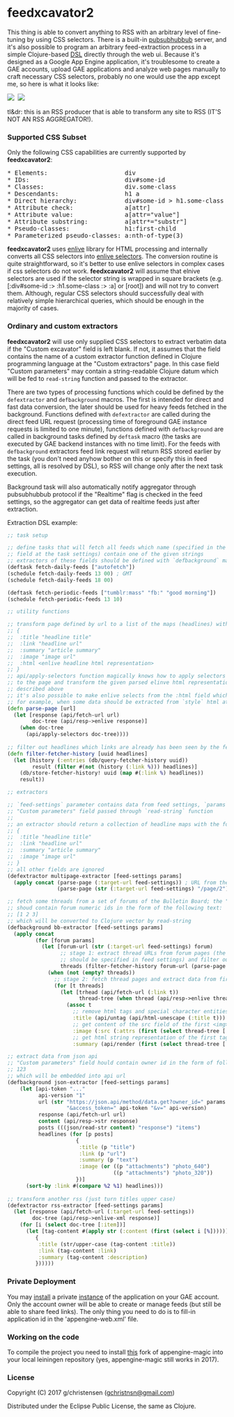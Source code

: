# feedxcavator2

This thing is able to convert anything to RSS with an arbitrary level of 
fine-tuning by using CSS selectors. There is a built-in [pubsubhubbub](https://en.wikipedia.org/wiki/PubSubHubbub)
server, and it's also possible to program an arbitrary
feed-extraction process in a simple Clojure-based [DSL](https://en.wikipedia.org/wiki/Domain-specific_language) directly through the web ui.
Because it's designed as a Google App Engine application, it's troublesome to 
create a GAE accounts, upload GAE applications and analyze web pages manually to 
craft necessary CSS selectors, probably no one would use the app except me, 
so here is what it looks like:

<a href="https://github.com/GChristensen/feedxcavator2/blob/master/img/xcavator.png" target="_blank"><img src="https://github.com/GChristensen/feedxcavator2/blob/master/img/xcavator_thumb.png" /></a>&nbsp;&nbsp;<a href="https://github.com/GChristensen/feedxcavator2/blob/master/img/custom.png" target="_blank"><img src="https://github.com/GChristensen/feedxcavator2/blob/master/img/custom_thumb.png" /></a>

tl&dr: this is an RSS producer that is able to transform any site
to RSS (IT'S NOT AN RSS AGGREGATOR!).

### Supported CSS Subset

Only the following CSS capabilities are currently supported by __feedxcavator2__:

<pre>
* Elements:                     div
* IDs:                          div#some-id
* Classes:                      div.some-class
* Descendants:                  h1 a
* Direct hierarchy:             div#some-id > h1.some-class > a
* Attribute check:              a[attr]
* Attribute value:              a[attr="value"]
* Attribute substring:          a[attr*="substr"]
* Pseudo-classes:               h1:first-child
* Parameterized pseudo-classes: a:nth-of-type(3)
</pre>

__feedxcavator2__ uses [enlive](https://github.com/cgrand/enlive#readme)
library for HTML processing and internally converts all CSS selectors into
[enlive selectors](http://enlive.cgrand.net/syntax.html).
The conversion routine is quite straightforward, so it's 
better to use enlive selectors in complex cases if css selectors do not work. 
__feedxcavator2__ will assume that elnive selectors are used if the selector 
string is wrapped in square brackets (e.g. [:div#some-id :> :h1.some-class 
:> :a] or [root]) and will not try to convert them.
Although, regular CSS selectors should successfully deal with relatively simple hierarchical 
queries, which should be enough in the majority of cases.

### Ordinary and custom extractors

__feedxcavator2__ will use only supplied CSS selectors to extract verbatim data if the 
"Custom excavator" field is left blank. If not, it assumes that the field contains the name 
of a custom extractor function defined in Clojure programming language at the "Custom 
extractors" page. In this case field "Custom parameters" may contain a string-readable 
Clojure datum which will be fed to `read-string` function and passed to the extractor.

There are two types of processing functions which could be defined by the `defextractor` and
`defbackground` macros. The first is intended for direct and fast data conversion,
the later should be used for heavy feeds fetched in the background. Functions defined
with `defextractor` are called during the direct feed URL request (processing time of 
foreground GAE instance requests is limited to one minute), functions defined with
`defbackground` are called in background tasks defined by `deftask` macro (the tasks 
are executed by GAE backend instances with no time limit). 
For the feeds with `defbackground` extractors feed link request will return RSS stored earlier by 
the task (you don't need anyhow bother on this or specify this in feed settings, 
all is resolved by DSL), so RSS will change only after the next task execution. 

Background task will also automatically notify aggregator through pubsubhubbub protocol 
if the "Realtime" flag is checked in the feed settings, so the aggregator can get data of realtime
feeds just after extraction.

Extraction DSL example:

```clojure
;; task setup 

;; define tasks that will fetch all feeds which name (specified in the "Feed title" 
;; field at the task settings) contain one of the given strings
;; extractors of these fields should be defined with `defbackground` macro
(deftask fetch-daily-feeds ["autofetch"])
(schedule fetch-daily-feeds 13 00) ; GMT
(schedule fetch-daily-feeds 18 00)

(deftask fetch-periodic-feeds ["tumblr:mass" "fb:" "good morning"])
(schedule fetch-periodic-feeds 13 10)

;; utility functions

;; transform page defined by url to a list of the maps (headlines) with the following fieleds:
;; {
;;  :title "headline title" 
;;  :link "headline url" 
;;  :summary "article summary" 
;;  :image "image url" 
;;  :html <enlive headline html representation>
;; }
;; api/apply-selectors function magically knows how to apply selectors from the feed settings 
;; to the page and transform the given parsed elinve html representation to the list of headlines 
;; described above
;; it's also possible to make enlive selects from the :html field which may be necessary, 
;; for example, when some data should be extracted from `style` html attribute, etc.
(defn parse-page [url]
  (let [response (api/fetch-url url)
        doc-tree (api/resp->enlive response)]
    (when doc-tree
      (api/apply-selectors doc-tree))))
 
;; filter out headlines which links are already has been seen by the fetcher 
(defn filter-fetcher-history [uuid headlines]
  (let [history (:entries (db/query-fetcher-history uuid))
        result (filter #(not (history (:link %))) headlines)]
    (db/store-fetcher-history! uuid (map #(:link %) headlines))
    result))

;; extractors

;; `feed-settings` parameter contains data from feed settings, `params` hold the value of the
;; "Custom parameters" field passed through `read-string` function
;;
;; an extractor should return a collection of headline maps with the following fields:
;; {
;;  :title "headline title" 
;;  :link "headline url" 
;;  :summary "article summary" 
;;  :image "image url" 
;; }
;; all other fields are ignored 
(defextractor multipage-extractor [feed-settings params]
  (apply concat (parse-page (:target-url feed-settings)) ; URL from the "Target URL" field
                (parse-page (str (:target-url feed-settings) "/page/2"))))

;; fetch some threads from a set of forums of the Bulletin Board; the "Custom parameters" field 
;; shoud contain forum numeric ids in the form of the following text:
;; [1 2 3]
;; which will be converted to Clojure vector by read-string
(defbackground bb-extractor [feed-settings params]
  (apply concat
         (for [forum params]
           (let [forum-url (str (:target-url feed-settings) forum)
                 ;; stage 1: extract thread URLs from forum pages (the corresponding selectors 
                 ;; should be specified in feed settings) and filter out already seen urls
                 threads (filter-fetcher-history forum-url (parse-page forum-url))                                             
             (when (not (empty? threads))
               ;; stage 2: fetch thread pages and extract data from first posts using enlive
               (for [t threads]
                 (let [trhead (api/fetch-url (:link t))
                       thread-tree (when thread (api/resp->enlive thread))]
                   (assoc t
                     ;; remove html tags and special character entities
                     :title (api/untag (api/html-unescape (:title t)))
                     ;; get content of the src field of the first <img> tag from post text
                     :image (:src (:attrs (first (select thread-tree [:.post_text :img]))))
                     ;; get html string representation of the first tag with .post_text class 
                     :summary (api/render (first (select thread-tree [:.post_text])))))))))))

;; extract data from json api
;; "Custom parameters" field hould contain owner id in the form of following text:
;; 123
;; which will be embedded into api url
(defbackground json-extractor [feed-settings params]
    (let [api-token "..."
          api-version "1"
          url (str "https://json.api/method/data.get?owner_id=" params 
                   "&access_token=" api-token "&v=" api-version)
          response (api/fetch-url url)
          content (api/resp->str response)
          posts (((json/read-str content) "response") "items")
          headlines (for [p posts]
                      {
                       :title (p "title")
                       :link (p "url")
                       :summary (p "text")
                       :image (or ((p "attachments") "photo_640")
                                  ((p "attachments") "photo_320"))
                      })]
      (sort-by :link #(compare %2 %1) headlines)))
      
;; transform another rss (just turn titles upper case)
(defextractor rss-extractor [feed-settings params]
  (let [response (api/fetch-url (:target-url feed-settings))
        doc-tree (api/resp->enlive-xml response)]
    (for [i (select doc-tree [:item])]
      (let [tag-content #(apply str (:content (first (select i [%]))))]
         {
          :title (str/upper-case (tag-content :title))
          :link (tag-content :link)
          :summary (tag-content :description)
         })))))
```

### Private Deployment

You may [install](http://code.google.com/appengine/docs/java/gettingstarted/uploading.html) 
a private [instance](https://github.com/GChristensen/feedxcavator2/releases/download/2.0.0/feedxcavator-2.0.0.zip)
of the application on your GAE account. Оnly the account owner will be able 
to create or manage feeds (but still be able to share feed links). The only 
thing you need to do is to fill-in application id in the 'appengine-web.xml' file.

### Working on the code

To compile the project you need to install [this](https://github.com/GChristensen/appengine-magic) fork of 
appengine-magic into your local leiningen repository (yes, appengine-magic still works in 2017).

### License

Copyright (C) 2017 g/christensen (gchristnsn@gmail.com)

Distributed under the Eclipse Public License, the same as Clojure.

